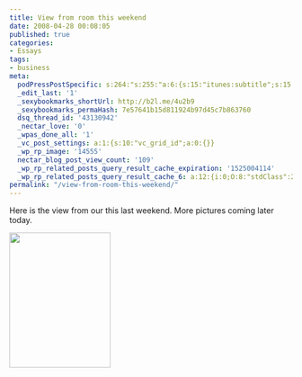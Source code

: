 ```yaml
---
title: View from room this weekend
date: 2008-04-28 00:08:05
published: true
categories:
- Essays
tags:
- business
meta:
  podPressPostSpecific: s:264:"s:255:"a:6:{s:15:"itunes:subtitle";s:15:"##PostExcerpt##";s:14:"itunes:summary";s:15:"##PostExcerpt##";s:15:"itunes:keywords";s:17:"##WordPressCats##";s:13:"itunes:author";s:10:"##Global##";s:15:"itunes:explicit";s:7:"Default";s:12:"itunes:block";s:7:"Default";}";";
  _edit_last: '1'
  _sexybookmarks_shortUrl: http://b2l.me/4u2b9
  _sexybookmarks_permaHash: 7e57641b15d811924b97d45c7b863760
  dsq_thread_id: '43130942'
  _nectar_love: '0'
  _wpas_done_all: '1'
  _vc_post_settings: a:1:{s:10:"vc_grid_id";a:0:{}}
  _wp_rp_image: '14555'
  nectar_blog_post_view_count: '109'
  _wp_rp_related_posts_query_result_cache_expiration: '1525004114'
  _wp_rp_related_posts_query_result_cache_6: a:12:{i:0;O:8:"stdClass":2:{s:7:"post_id";s:4:"3229";s:5:"score";s:18:"13.575912431751675";}i:1;O:8:"stdClass":2:{s:7:"post_id";s:3:"695";s:5:"score";s:18:"13.575912431751675";}i:2;O:8:"stdClass":2:{s:7:"post_id";s:4:"4425";s:5:"score";s:15:"9.5848351250419";}i:3;O:8:"stdClass":2:{s:7:"post_id";s:4:"4420";s:5:"score";s:15:"9.5848351250419";}i:4;O:8:"stdClass":2:{s:7:"post_id";s:4:"3120";s:5:"score";s:15:"9.5848351250419";}i:5;O:8:"stdClass":2:{s:7:"post_id";s:3:"647";s:5:"score";s:15:"9.5848351250419";}i:6;O:8:"stdClass":2:{s:7:"post_id";s:3:"203";s:5:"score";s:15:"9.5848351250419";}i:7;O:8:"stdClass":2:{s:7:"post_id";s:4:"4806";s:5:"score";s:17:"9.276533765379005";}i:8;O:8:"stdClass":2:{s:7:"post_id";s:4:"3690";s:5:"score";s:17:"9.276533765379005";}i:9;O:8:"stdClass":2:{s:7:"post_id";s:4:"3577";s:5:"score";s:17:"9.276533765379005";}i:10;O:8:"stdClass":2:{s:7:"post_id";s:4:"1650";s:5:"score";s:17:"9.276533765379005";}i:11;O:8:"stdClass":2:{s:7:"post_id";s:4:"1647";s:5:"score";s:17:"9.276533765379005";}}
permalink: "/view-from-room-this-weekend/"
---
```

Here is the view from our this last weekend. More pictures coming later today.

<img src="{{ site.baseurl }}/posts/2008/04/2449374114_4b48d868f3_m.jpg" alt="" width="180" height="240" /></p>
